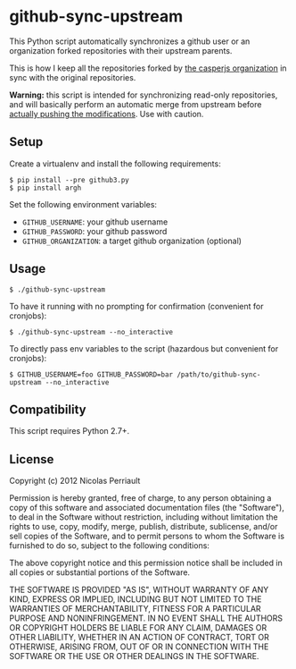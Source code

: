 # github-sync-upstream

This Python script automatically synchronizes a github user or an organization
forked repositories with their upstream parents.

This is how I keep all the repositories forked by
[the casperjs organization](https://github.com/casperjs) in sync with the original
repositories.

**Warning:** this script is intended for synchronizing read-only repositories,
and will basically perform an automatic merge from upstream before
<ins>actually pushing the modifications</ins>. Use with caution.

## Setup

Create a virtualenv and install the following requirements:

    $ pip install --pre github3.py 
    $ pip install argh

Set the following environment variables:

- `GITHUB_USERNAME`: your github username
- `GITHUB_PASSWORD`: your github password
- `GITHUB_ORGANIZATION`: a target github organization (optional)

## Usage

    $ ./github-sync-upstream

To have it running with no prompting for confirmation (convenient for cronjobs):

    $ ./github-sync-upstream --no_interactive

To directly pass env variables to the script (hazardous but convenient for cronjobs):

    $ GITHUB_USERNAME=foo GITHUB_PASSWORD=bar /path/to/github-sync-upstream --no_interactive

## Compatibility

This script requires Python 2.7+.

## License

Copyright (c) 2012 Nicolas Perriault

Permission is hereby granted, free of charge, to any person obtaining a copy
of this software and associated documentation files (the "Software"), to deal
in the Software without restriction, including without limitation the rights
to use, copy, modify, merge, publish, distribute, sublicense, and/or sell
copies of the Software, and to permit persons to whom the Software is furnished
to do so, subject to the following conditions:

The above copyright notice and this permission notice shall be included in all
copies or substantial portions of the Software.

THE SOFTWARE IS PROVIDED "AS IS", WITHOUT WARRANTY OF ANY KIND, EXPRESS OR
IMPLIED, INCLUDING BUT NOT LIMITED TO THE WARRANTIES OF MERCHANTABILITY,
FITNESS FOR A PARTICULAR PURPOSE AND NONINFRINGEMENT. IN NO EVENT SHALL THE
AUTHORS OR COPYRIGHT HOLDERS BE LIABLE FOR ANY CLAIM, DAMAGES OR OTHER
LIABILITY, WHETHER IN AN ACTION OF CONTRACT, TORT OR OTHERWISE, ARISING FROM,
OUT OF OR IN CONNECTION WITH THE SOFTWARE OR THE USE OR OTHER DEALINGS IN
THE SOFTWARE.
